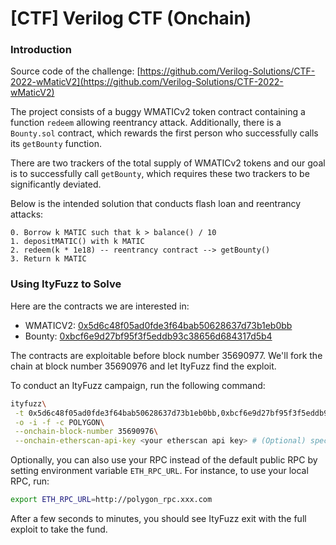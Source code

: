 # \[CTF] Verilog CTF (Onchain)

### Introduction

Source code of the challenge: [https://github.com/Verilog-Solutions/CTF-2022-wMaticV2](https://github.com/Verilog-Solutions/CTF-2022-wMaticV2)

The project consists of a buggy WMATICv2 token contract containing a function `redeem` allowing reentrancy attack. Additionally, there is a `Bounty.sol` contract, which rewards the first person who successfully calls its `getBounty` function.

There are two trackers of the total supply of WMATICv2 tokens and our goal is to successfully call `getBounty`, which requires these two trackers to be significantly deviated.

Below is the intended solution that conducts flash loan and reentrancy attacks:

```
0. Borrow k MATIC such that k > balance() / 10
1. depositMATIC() with k MATIC
2. redeem(k * 1e18) -- reentrancy contract --> getBounty()
3. Return k MATIC
```

### Using ItyFuzz to Solve

Here are the contracts we are interested in:

* WMATICV2: [0x5d6c48f05ad0fde3f64bab50628637d73b1eb0bb](https://polygonscan.com/address/0x5d6c48f05ad0fde3f64bab50628637d73b1eb0bb)
* Bounty: [0xbcf6e9d27bf95f3f5eddb93c38656d684317d5b4](https://polygonscan.com/address/0xbcf6e9d27bf95f3f5eddb93c38656d684317d5b4)

The contracts are exploitable before block number 35690977. We'll fork the chain at block number 35690976 and let ItyFuzz find the exploit.

To conduct an ItyFuzz campaign, run the following command:

```bash
ityfuzz\
 -t 0x5d6c48f05ad0fde3f64bab50628637d73b1eb0bb,0xbcf6e9d27bf95f3f5eddb93c38656d684317d5b4\
 -o -i -f -c POLYGON\
 --onchain-block-number 35690976\
 --onchain-etherscan-api-key <your etherscan api key> # (Optional) specify your Polygon etherscan api key
```

Optionally, you can also use your RPC instead of the default public RPC by setting environment variable `ETH_RPC_URL`. For instance, to use your local RPC, run:

```bash
export ETH_RPC_URL=http://polygon_rpc.xxx.com
```

After a few seconds to minutes, you should see ItyFuzz exit with the full exploit to take the fund.
